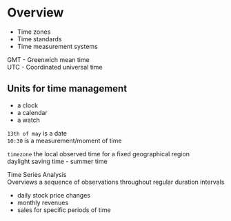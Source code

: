 # Overview

- Time zones
- Time standards
- Time measurement systems

GMT - Greenwich mean time  
UTC - Coordinated universal time  

## Units for time management
- a clock
- a calendar
- a watch

`13th of may` is a date  
`10:30` is a measurement/moment of time  

`timezone` the local observed time for a fixed geographical region  
daylight saving time - summer time  

Time Series Analysis  
Overviews a sequence of observations throughout regular duration intervals  

- daily stock price changes
- monthly revenues
- sales for specific periods of time
